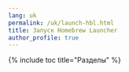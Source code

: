 ```yaml
---
lang: uk
permalink: /uk/launch-hbl.html
title: Запуск Homebrew Launcher
author_profile: true
---
```

{% include toc title="Разделы" %}

<script>
location.href = 'hbl';
</script>